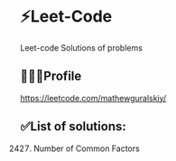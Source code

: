 # ⚡Leet-Code
Leet-code Solutions of problems

## 👨🏻‍💻Profile
https://leetcode.com/mathewguralskiy/

## ✅List of solutions:
2427. Number of Common Factors
